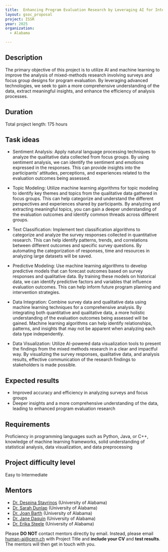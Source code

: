 ```yaml
---
title:  Enhancing Program Evaluation Research by Leveraging AI for Integrated Analysis of Mixed-Methods Data
layout: gsoc_proposal
project: ISSR
year: 2025
organization:
  - Alabama

---
```


## Description

The primary objective of this project is to utilize AI and machine learning to improve the analysis of mixed-methods research involving surveys and focus group designs for program evaluation. By leveraging advanced technologies, we seek to gain a more comprehensive understanding of the data, extract meaningful insights, and enhance the efficiency of analysis processes. 

## Duration

Total project length: 175 hours

## Task ideas
 * Sentiment Analysis: Apply natural language processing techniques to analyze the qualitative data collected from focus groups. By using sentiment analysis, we can identify the sentiment and emotions expressed in the responses. This can provide insights into the participants' attitudes, perceptions, and experiences related to the evaluation outcomes being assessed.

 * Topic Modeling: Utilize machine learning algorithms for topic modeling to identify key themes and topics from the qualitative data gathered in focus groups. This can help categorize and understand the different perspectives and experiences shared by participants. By analyzing and extracting meaningful topics, you can gain a deeper understanding of the evaluation outcomes and identify common threads across different groups.

 * Text Classification: Implement text classification algorithms to categorize and analyze the survey responses collected in quantitative research. This can help identify patterns, trends, and correlations between different outcomes and specific survey questions. By automating the categorization of responses, time and resources in analyzing large datasets will be saved.

 * Predictive Modeling: Use machine learning algorithms to develop predictive models that can forecast outcomes based on survey responses and qualitative data. By training these models on historical data, we can identify predictive factors and variables that influence evaluation outcomes. This can help inform future program planning and intervention strategies.

 * Data Integration: Combine survey data and qualitative data using machine learning techniques for a comprehensive analysis. By integrating both quantitative and qualitative data, a more holistic understanding of the evaluation outcomes being assessed will be gained. Machine learning algorithms can help identify relationships, patterns, and insights that may not be apparent when analyzing each data type independently.

 * Data Visualization: Utilize AI-powered data visualization tools to present the findings from the mixed methods research in a clear and impactful way. By visualizing the survey responses, qualitative data, and analysis results, effective communication of the research findings to stakeholders is made possible. 


## Expected results
 * Improved accuracy and efficiency in analyzing surveys and focus groups
 * Deeper insights and a more comprehensive understanding of the data, leading to enhanced program evaluation research


## Requirements
Proficiency in programming languages such as Python, Java, or C++, knowledge of machine learning frameworks, solid understanding of statistical analysis, data visualization, and data preprocessing

## Project difficulty level
Easy to Intermediate 

<!-- ## Test
Please use [this link](https://docs.google.com/document/d/1VSIC45m66V7J2HXhTBSHL33rMat7gsDIFq-fOrZ3U0E/edit?usp=sharing) to access the test for this project. -->


## Mentors
 * [Dr. Despina Stavrinos](mailto:human-ai@cern.ch) (University of Alabama)
 * [Dr. Sarah Dunlap](mailto:human-ai@cern.ch) (University of Alabama)
 * [Dr. Joan Barth](mailto:human-ai@cern.ch) (University of Alabama)
 * [Dr. Jane Daquin](mailto:human-ai@cern.ch) (University of Alabama)
 * [Dr. Erika Steele](mailto:human-ai@cern.ch) (University of Alabama)



Please **DO NOT** contact mentors directly by email. Instead, please email [human-ai@cern.ch](mailto:human-ai@cern.ch) with Project Title and **include your CV** and **test results**. The mentors will then get in touch with you.


